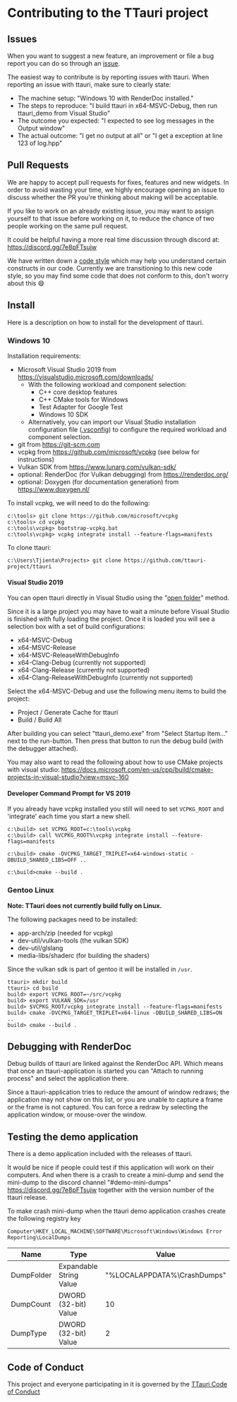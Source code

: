 Contributing to the TTauri project
==================================

Issues
------

When you want to suggest a new feature, an improvement or file a bug
report you can do so through an [issue](https://github.com/ttauri-project/ttauri/issues).

The easiest way to contribute is by reporting issues with ttauri.
When reporting an issue with ttauri, make sure to clearly state:

 - The machine setup: "Windows 10 with RenderDoc installed."
 - The steps to reproduce: "I build ttauri in x64-MSVC-Debug, then run ttauri\_demo from Visual Studio"
 - The outcome you expected: "I expected to see log messages in the Output window"
 - The actual outcome: "I get no output at all" or "I get a exception at line 123 of log.hpp"

Pull Requests
-------------

We are happy to accept pull requests for fixes, features and new widgets.
In order to avoid wasting your time, we highly encourage opening an issue to discuss
whether the PR you're thinking about making will be acceptable.

If you like to work on an already existing issue, you may want to assign
yourself to that issue before working on it, to reduce the chance of
two people working on the same pull request.

It could be helpful having a more real time discussion through discord at:
<https://discord.gg/7e8pFTsujw>

We have written down a [code style](code_style.md) which may help you
understand certain constructs in our code. Currently we are transitioning
to this new code style, so you may find some code that does not conform
to this, don't worry about this :smile:

Install
-------

Here is a description on how to install for the development of ttauri.

### Windows 10

Installation requirements:

 - Microsoft Visual Studio 2019 from <https://visualstudio.microsoft.com/downloads/>
   - With the following workload and component selection:
     - C++ core desktop features
     - C++ CMake tools for Windows
     - Test Adapter for Google Test
     - Windows 10 SDK
   - Alternatively, you can import our Visual Studio installation configuration file
     ([.vsconfig](https://github.com/ttauri-project/ttauri/blob/main/.github/.vsconfig))
     to configure the required workload and component selection.
 - git from <https://git-scm.com>
 - vcpkg from <https://github.com/microsoft/vcpkg> (see below for instructions)
 - Vulkan SDK from <https://www.lunarg.com/vulkan-sdk/>
 - optional: RenderDoc (for Vulkan debugging) from <https://renderdoc.org/>
 - optional: Doxygen (for documentation generation) from <https://www.doxygen.nl/>

To install vcpkg, we will need to do the following:

```
c:\tools> git clone https://github.com/microsoft/vcpkg
c:\tools> cd vcpkg
c:\tools\vcpkg> bootstrap-vcpkg.bat
c:\tools\vcpkg> vcpkg integrate install --feature-flags=manifests
```

To clone ttauri:

```
c:\Users\Tjienta\Projects> git clone https://github.com/ttauri-project/ttauri
```

#### Visual Studio 2019

You can open ttauri directly in Visual Studio using the
"[open folder](https://docs.microsoft.com/en-us/cpp/build/open-folder-projects-cpp?view=msvc-160)" method.

Since it is a large project you may have to wait a minute before Visual Studio is finished with fully loading the project.
Once it is loaded you will see a selection box with a set of build configurations:

 - x64-MSVC-Debug
 - x64-MSVC-Release
 - x64-MSVC-ReleaseWithDebugInfo
 - x64-Clang-Debug (currently not supported)
 - x64-Clang-Release (currently not supported)
 - x64-Clang-ReleaseWithDebugInfo (currently not supported)

Select the x64-MSVC-Debug and use the following menu items to build the project:

 - Project / Generate Cache for ttauri
 - Build / Build All

After building you can select "ttauri\_demo.exe" from "Select Startup Item..." next to the run-button. Then
press that button to run the debug build (with the debugger attached).

You may also want to read the following about how to use CMake projects with visual studio:
<https://docs.microsoft.com/en-us/cpp/build/cmake-projects-in-visual-studio?view=msvc-160>

#### Developer Command Prompt for VS 2019

If you already have vcpkg installed you still will need to set `VCPKG_ROOT` and 'integrate'
each time you start a new shell.

```
c:\build> set VCPKG_ROOT=c:\tools\vcpkg
c:\build> call %VCPKG_ROOT%\vcpkg integrate install --feature-flags=manifests
```

```
c:\build> cmake -DVCPKG_TARGET_TRIPLET=x64-windows-static -DBUILD_SHARED_LIBS=OFF ..
```

```
c:\build>cmake --build .
```

### Gentoo Linux

**Note: TTauri does not currently build fully on Linux.**

The following packages need to be installed:

 - app-arch/zip (needed for vcpkg)
 - dev-util/vulkan-tools (the vulkan SDK)
 - dev-util/glslang
 - media-libs/shaderc (for building the shaders)

Since the vulkan sdk is part of gentoo it will be installed in `/usr`.

```
ttauri> mkdir build
ttauri> cd build
build> export VCPKG_ROOT=~/src/vcpkg
build> export VULKAN_SDK=/usr
build> $VCPKG_ROOT/vcpkg integrate install --feature-flags=manifests
build> cmake -DVCPKG_TARGET_TRIPLET=x64-linux -DBUILD_SHARED_LIBS=ON ..
build> cmake --build .
```

Debugging with RenderDoc
------------------------

Debug builds of ttauri are linked against the RenderDoc API. Which means
that once an ttauri-application is started you can "Attach to running process"
and select the application there.

Since a ttauri-application tries to reduce the amount of window redraws; the
application may not show on this list, or you are unable to capture a frame
or the frame is not captured. You can force a redraw by selecting the
application window, or mouse-over the window.

Testing the demo application
----------------------------

There is a demo application included with the releases of ttauri.

It would be nice if people could test if this application will work on their computers.
And when there is a crash to create a mini-dump and send the mini-dump to the discord channel
"#demo-mini-dumps" <https://discord.gg/7e8pFTsujw> together with the version number
of the ttauri release.

To make crash mini-dump when the ttauri demo application crashes create the following registry key

`Computer\HKEY_LOCAL_MACHINE\SOFTWARE\Microsoft\Windows\Windows Error Reporting\LocalDumps`

| Name       | Type                    | Value
|------------|-------------------------|-----------------------------
| DumpFolder | Expandable String Value | "%LOCALAPPDATA%\CrashDumps"
| DumpCount  | DWORD (32-bit) Value    | 10
| DumpType   | DWORD (32-bit) Value    | 2

Code of Conduct
---------------

This project and everyone participating in it is governed by the
[TTauri Code of Conduct](https://github.com/ttauri-project/ttauri/blob/main/docs/CODE_OF_CONDUCT.md)

